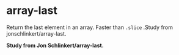 # array-last
Return the last element in an array. Faster than `.slice` .Study from jonschlinkert/array-last.

**Study from Jon Schlinkert/array-last.**
